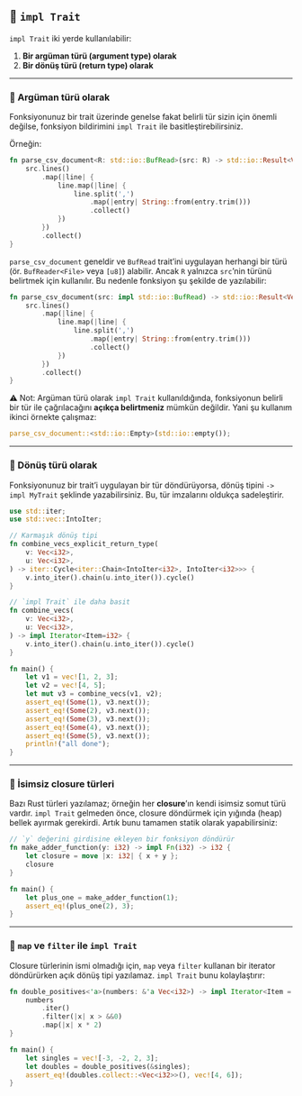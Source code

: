 ## 📝 `impl Trait`

`impl Trait` iki yerde kullanılabilir:

1. **Bir argüman türü (argument type) olarak**
2. **Bir dönüş türü (return type) olarak**

---

### 🔹 Argüman türü olarak

Fonksiyonunuz bir trait üzerinde genelse fakat belirli tür sizin için önemli değilse, fonksiyon bildirimini `impl Trait` ile basitleştirebilirsiniz.

Örneğin:

```rust
fn parse_csv_document<R: std::io::BufRead>(src: R) -> std::io::Result<Vec<Vec<String>>> {
    src.lines()
        .map(|line| {
            line.map(|line| {
                line.split(',') 
                    .map(|entry| String::from(entry.trim())) 
                    .collect() 
            })
        })
        .collect() 
}
```

`parse_csv_document` geneldir ve `BufRead` trait’ini uygulayan herhangi bir türü (ör. `BufReader<File>` veya `[u8]`) alabilir. Ancak `R` yalnızca `src`’nin türünü belirtmek için kullanılır. Bu nedenle fonksiyon şu şekilde de yazılabilir:

```rust
fn parse_csv_document(src: impl std::io::BufRead) -> std::io::Result<Vec<Vec<String>>> {
    src.lines()
        .map(|line| {
            line.map(|line| {
                line.split(',') 
                    .map(|entry| String::from(entry.trim())) 
                    .collect() 
            })
        })
        .collect() 
}
```

⚠️ Not: Argüman türü olarak `impl Trait` kullanıldığında, fonksiyonun belirli bir tür ile çağrılacağını **açıkça belirtmeniz** mümkün değildir. Yani şu kullanım ikinci örnekte çalışmaz:

```rust
parse_csv_document::<std::io::Empty>(std::io::empty());
```

---

### 🔹 Dönüş türü olarak

Fonksiyonunuz bir trait’i uygulayan bir tür döndürüyorsa, dönüş tipini `-> impl MyTrait` şeklinde yazabilirsiniz. Bu, tür imzalarını oldukça sadeleştirir.

```rust
use std::iter;
use std::vec::IntoIter;

// Karmaşık dönüş tipi
fn combine_vecs_explicit_return_type(
    v: Vec<i32>,
    u: Vec<i32>,
) -> iter::Cycle<iter::Chain<IntoIter<i32>, IntoIter<i32>>> {
    v.into_iter().chain(u.into_iter()).cycle()
}

// `impl Trait` ile daha basit
fn combine_vecs(
    v: Vec<i32>,
    u: Vec<i32>,
) -> impl Iterator<Item=i32> {
    v.into_iter().chain(u.into_iter()).cycle()
}

fn main() {
    let v1 = vec![1, 2, 3];
    let v2 = vec![4, 5];
    let mut v3 = combine_vecs(v1, v2);
    assert_eq!(Some(1), v3.next());
    assert_eq!(Some(2), v3.next());
    assert_eq!(Some(3), v3.next());
    assert_eq!(Some(4), v3.next());
    assert_eq!(Some(5), v3.next());
    println!("all done");
}
```

---

### 🔹 İsimsiz closure türleri

Bazı Rust türleri yazılamaz; örneğin her **closure**’ın kendi isimsiz somut türü vardır. `impl Trait` gelmeden önce, closure döndürmek için yığında (heap) bellek ayırmak gerekirdi. Artık bunu tamamen statik olarak yapabilirsiniz:

```rust
// `y` değerini girdisine ekleyen bir fonksiyon döndürür
fn make_adder_function(y: i32) -> impl Fn(i32) -> i32 {
    let closure = move |x: i32| { x + y };
    closure
}

fn main() {
    let plus_one = make_adder_function(1);
    assert_eq!(plus_one(2), 3);
}
```

---

### 🔹 `map` ve `filter` ile `impl Trait`

Closure türlerinin ismi olmadığı için, `map` veya `filter` kullanan bir iterator döndürürken açık dönüş tipi yazılamaz. `impl Trait` bunu kolaylaştırır:

```rust
fn double_positives<'a>(numbers: &'a Vec<i32>) -> impl Iterator<Item = i32> + 'a {
    numbers
        .iter()
        .filter(|x| x > &&0)
        .map(|x| x * 2)
}

fn main() {
    let singles = vec![-3, -2, 2, 3];
    let doubles = double_positives(&singles);
    assert_eq!(doubles.collect::<Vec<i32>>(), vec![4, 6]);
}
```
